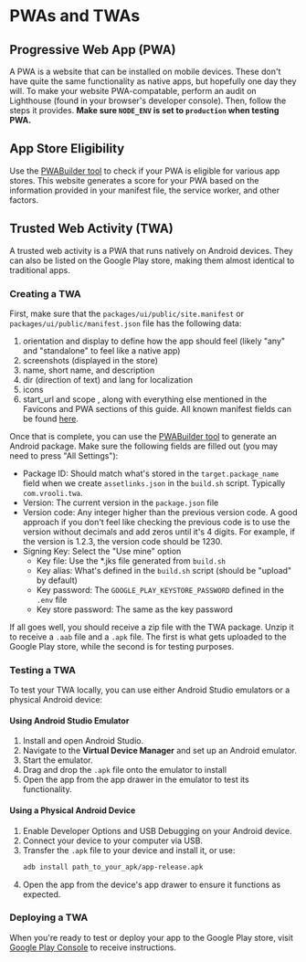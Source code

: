 # PWAs and TWAs

## Progressive Web App (PWA)
A PWA is a website that can be installed on mobile devices. These don't have quite the same functionality as native apps, but hopefully one day they will. To make your website PWA-compatable, perform an audit on Lighthouse (found in your browser's developer console). Then, follow the steps it provides. **Make sure `NODE_ENV` is set to `production` when testing PWA.**

## App Store Eligibility
Use the [PWABuilder tool](https://www.pwabuilder.com/) to check if your PWA is eligible for various app stores. This website generates a score for your PWA based on the information provided in your manifest file, the service worker, and other factors.

## Trusted Web Activity (TWA)
A trusted web activity is a PWA that runs natively on Android devices. They can also be listed on the Google Play store, making them almost identical to traditional apps. 

### Creating a TWA
First, make sure that the `packages/ui/public/site.manifest` or `packages/ui/public/manifest.json` file has the following data:  
1. orientation and display to define how the app should feel (likely "any" and "standalone" to feel like a native app)
2. screenshots (displayed in the store)  
3. name, short name, and description   
4. dir (direction of text) and lang for localization
5. icons
6. start_url and scope
, along with everything else mentioned in the Favicons and PWA sections of this guide. All known manifest fields can be found [here](https://developer.mozilla.org/en-US/docs/Web/Manifest/categories).

Once that is complete, you can use the [PWABuilder tool](https://www.pwabuilder.com/) to generate an Android package. Make sure the following fields are filled out (you may need to press "All Settings"):
- Package ID: Should match what's stored in the `target.package_name` field when we create `assetlinks.json` in the `build.sh` script. Typically `com.vrooli.twa`.
- Version: The current version in the `package.json` file
- Version code: Any integer higher than the previous version code. A good approach if you don't feel like checking the previous code is to use the version without decimals and add zeros until it's 4 digits. For example, if the version is 1.2.3, the version code should be 1230.
- Signing Key: Select the "Use mine" option
    - Key file: Use the *.jks file generated from `build.sh`
    - Key alias: What's defined in the `build.sh` script (should be "upload" by default)
    - Key password: The `GOOGLE_PLAY_KEYSTORE_PASSWORD` defined in the `.env` file
    - Key store password: The same as the key password

If all goes well, you should receive a zip file with the TWA package. Unzip it to receive a `.aab` file and a `.apk` file. The first is what gets uploaded to the Google Play store, while the second is for testing purposes.

### Testing a TWA
To test your TWA locally, you can use either Android Studio emulators or a physical Android device:

#### Using Android Studio Emulator
1. Install and open Android Studio.
2. Navigate to the **Virtual Device Manager** and set up an Android emulator.
3. Start the emulator.
4. Drag and drop the `.apk` file onto the emulator to install
5. Open the app from the app drawer in the emulator to test its functionality.

#### Using a Physical Android Device
1. Enable Developer Options and USB Debugging on your Android device.
2. Connect your device to your computer via USB.
3. Transfer the `.apk` file to your device and install it, or use:
   ```bash
   adb install path_to_your_apk/app-release.apk
   ```
4. Open the app from the device's app drawer to ensure it functions as expected.

### Deploying a TWA
When you're ready to test or deploy your app to the Google Play store, visit [Google Play Console](https://play.google.com/) to receive instructions.